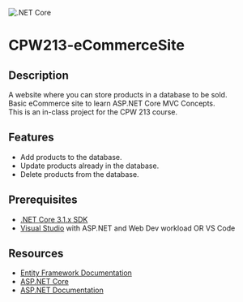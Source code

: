 ![.NET Core](https://github.com/SethSterling/CPW213-eCommerceSite/workflows/.NET%20Core/badge.svg?branch=master)
# CPW213-eCommerceSite
## Description
A website where you can store products in a database to be sold. <br>
Basic eCommerce site to learn ASP.NET Core MVC Concepts. <br>
This is an in-class project for the CPW 213 course. <br>

## Features
- Add products to the database.
- Update products already in the database.
- Delete products from the database.

## Prerequisites
- [.NET Core 3.1.x SDK](https://dotnet.microsoft.com/download)
- [Visual Studio](https://visualstudio.microsoft.com/) with ASP.NET and Web Dev workload OR VS Code

## Resources 
- [Entity Framework Documentation](https://docs.microsoft.com/en-us/ef/)
- [ASP.NET Core](https://dotnet.microsoft.com/learn/aspnet/what-is-aspnet-core)
- [ASP.NET Documentation](https://docs.microsoft.com/en-us/aspnet/core/?view=aspnetcore-3.1)
